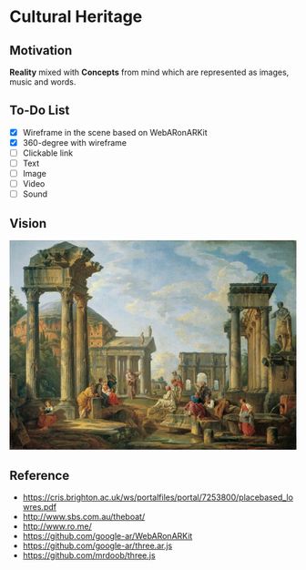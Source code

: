 # Cultural Heritage

## Motivation

**Reality** mixed with **Concepts** from mind which are represented as images, music and words.

## To-Do List

- [x] Wireframe in the scene based on WebARonARKit
- [x] 360-degree with wireframe
- [ ] Clickable link
- [ ] Text 
- [ ] Image
- [ ] Video
- [ ] Sound

##  Vision

<p float="left">
	<img src="./pix/Giovanni_Paolo_Pannini.jpg" width="800" />
</p>

## Reference
* https://cris.brighton.ac.uk/ws/portalfiles/portal/7253800/placebased_lowres.pdf
* http://www.sbs.com.au/theboat/
* http://www.ro.me/
* https://github.com/google-ar/WebARonARKit
* https://github.com/google-ar/three.ar.js
* https://github.com/mrdoob/three.js
